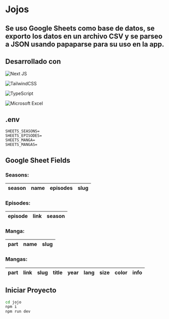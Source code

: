 # Jojos
## Se uso Google Sheets como base de datos, se exporto los datos en un archivo CSV y se parseo a JSON usando papaparse para su uso en la app.

## Desarrollado con

![Next JS](https://img.shields.io/badge/Next-black?style=for-the-badge&logo=next.js&logoColor=white)

![TailwindCSS](https://img.shields.io/badge/tailwindcss-%2338B2AC.svg?style=for-the-badge&logo=tailwind-css&logoColor=white)

![TypeScript](https://img.shields.io/badge/typescript-%23007ACC.svg?style=for-the-badge&logo=typescript&logoColor=white)

![Microsoft Excel](https://img.shields.io/badge/Microsoft_Excel-217346?style=for-the-badge&logo=microsoft-excel&logoColor=white)

## .env 
```
SHEETS_SEASONS=
SHEETS_EPISODES=
SHEETS_MANGA=
SHEETS_MANGAS=
```

## Google Sheet Fields
### Seasons:
| season | name | episodes | slug |
|--- | --- | ---| ---|

### Episodes:
| episode | link | season |
|--- | --- | ---|

### Manga:
| part | name | slug |
|--- | --- | ---|

### Mangas:
| part | link | slug | title | year | lang | size | color | info |
|--- | --- | ---| ---| ---| ---| ---| ---| ---|


## Iniciar Proyecto

```sh
cd jojo
npm i
npm run dev
```